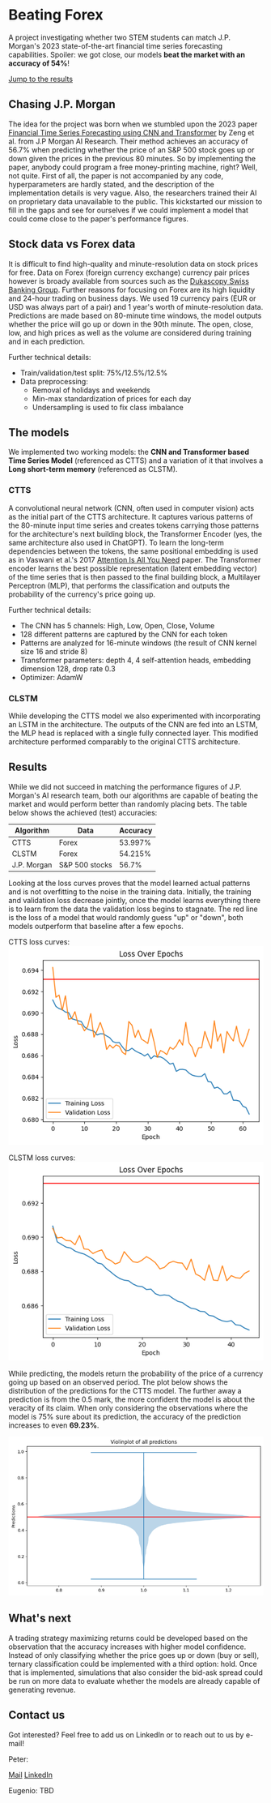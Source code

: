 # Beating Forex

A project investigating whether two STEM students can match J.P. Morgan's 2023 state-of-the-art financial time series forecasting capabilities. Spoiler: we got close, our models **beat the market with an accuracy of 54%**! 

[Jump to the results](#results)

## Chasing J.P. Morgan

The idea for the project was born when we stumbled upon the 2023 paper [Financial Time Series Forecasting using CNN and Transformer](https://arxiv.org/abs/2304.04912) by Zeng et al. from J.P Morgan AI Research. Their method achieves an accuracy of 56.7% when predicting whether the price of an S&P 500 stock goes up or down given the prices in the previous 80 minutes. So by implementing the paper, anybody could program a free money-printing machine, right? Well, not quite. First of all, the paper is not accompanied by any code, hyperparameters are hardly stated, and the description of the implementation details is very vague. Also, the researchers trained their AI on proprietary data unavailable to the public. This kickstarted our mission to fill in the gaps and see for ourselves if we could implement a model that could come close to the paper's performance figures. 

## Stock data vs Forex data

It is difficult to find high-quality and minute-resolution data on stock prices for free. Data on Forex (foreign currency exchange) currency pair prices however is broady available from sources such as the [Dukascopy Swiss Banking Group](https://www.dukascopy.com/swiss/english/marketwatch/historical/). Further reasons for focusing on Forex are its high liquidity and 24-hour trading on business days. We used 19 currency pairs (EUR or USD was always part of a pair) and 1 year's worth of minute-resolution data. Predictions are made based on 80-minute time windows, the model outputs whether the price will go up or down in the 90th minute. The open, close, low, and high prices as well as the volume are considered during training and in each prediction. 

Further technical details:
- Train/validation/test split: 75%/12.5%/12.5%
- Data preprocessing:
  - Removal of holidays and weekends
  - Min-max standardization of prices for each day
  - Undersampling is used to fix class imbalance  

## The models

We implemented two working models: the **CNN and Transformer based Time Series Model** (referenced as CTTS) and a variation of it that involves a **Long short-term memory** (referenced as CLSTM).

### CTTS

A convolutional neural network (CNN, often used in computer vision) acts as the initial part of the CTTS architecture. It captures various patterns of the 80-minute input time series and creates tokens carrying those patterns for the architecture's next building block, the Transformer Encoder (yes, the same architecture also used in ChatGPT). To learn the long-term dependencies between the tokens, the same positional embedding is used as in Vaswani et al.'s 2017 [Attention Is All You Need](https://arxiv.org/abs/1706.03762) paper. The Transformer encoder learns the best possible representation (latent embedding vector) of the time series that is then passed to the final building block, a Multilayer Perceptron (MLP), that performs the classification and outputs the probability of the currency's price going up. 

Further technical details:
- The CNN has 5 channels: High, Low, Open, Close, Volume
- 128 different patterns are captured by the CNN for each token
- Patterns are analyzed for 16-minute windows (the result of CNN kernel size 16 and stride 8)
- Transformer parameters: depth 4, 4 self-attention heads, embedding dimension 128, drop rate 0.3
- Optimizer: AdamW

### CLSTM

While developing the CTTS model we also experimented with incorporating an LSTM in the architecture. The outputs of the CNN are fed into an LSTM, the MLP head is replaced with a single fully connected layer. This modified architecture performed comparably to the original CTTS architecture. 

## Results
<a name="results"></a>

While we did not succeed in matching the performance figures of J.P. Morgan's AI research team, both our algorithms are capable of beating the market and would perform better than randomly placing bets. The table below shows the achieved (test) accuracies:

| Algorithm       | Data            | Accuracy        |
| --------------- | --------------- | --------------- |
| CTTS            | Forex           | 53.997%         |
| CLSTM           | Forex           | 54.215%         |
| J.P. Morgan     | S&P 500 stocks  | 56.7%           |

Looking at the loss curves proves that the model learned actual patterns and is not overfitting to the noise in the training data. Initially, the training and validation loss decrease jointly, once the model learns everything there is to learn from the data the validation loss begins to stagnate. The red line is the loss of a model that would randomly guess "up" or "down", both models outperform that baseline after a few epochs.

CTTS loss curves:
![CTTS Loss](/assets/ctts_loss.png)

CLSTM loss curves:
![CLSTM Loss](/assets/clstm_loss.png)

While predicting, the models return the probability of the price of a currency going up based on an observed period. The plot below shows the distribution of the predictions for the CTTS model. The further away a prediction is from the 0.5 mark, the more confident the model is about the veracity of its claim. When only considering the observations where the model is 75% sure about its prediction, the accuracy of the prediction increases to even **69.23%**. 

![CTTS Violin](/assets/ctts_violin.png)


## What's next

A trading strategy maximizing returns could be developed based on the observation that the accuracy increases with higher model confidence. Instead of only classifying whether the price goes up or down (buy or sell), ternary classification could be implemented with a third option: hold. Once that is implemented, simulations that also consider the bid-ask spread could be run on more data to evaluate whether the models are already capable of generating revenue. 

## Contact us

Got interested? Feel free to add us on LinkedIn or to reach out to us by e-mail!

Peter:

[Mail](mailto:peter.haraszti@protonmail.com)
[LinkedIn](https://www.linkedin.com/in/peter-haraszti-476a03325/)

Eugenio: TBD

